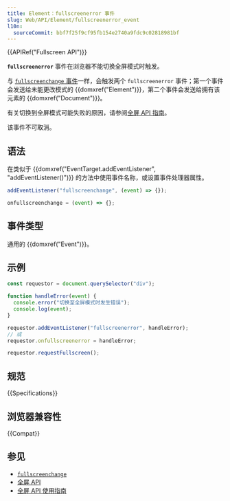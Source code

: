 ```yaml
---
title: Element：fullscreenerror 事件
slug: Web/API/Element/fullscreenerror_event
l10n:
  sourceCommit: bbf7f25f9cf95fb154e2740a9fdc9c02818981bf
---
```


{{APIRef("Fullscreen API")}}

**`fullscreenerror`** 事件在浏览器不能切换全屏模式时触发。

与 [`fullscreenchange` 事件](/zh-CN/docs/Web/API/Element/fullscreenchange_event)一样，会触发两个 `fullscreenerror` 事件；第一个事件会发送给未能更改模式的 {{domxref("Element")}}，第二个事件会发送给拥有该元素的 {{domxref("Document")}}。

有关切换到全屏模式可能失败的原因，请参阅[全屏 API 指南](/zh-CN/docs/Web/API/Fullscreen_API/Guide)。

该事件不可取消。

## 语法

在类似于 {{domxref("EventTarget.addEventListener", "addEventListener()")}} 的方法中使用事件名称，或设置事件处理器属性。

```js
addEventListener("fullscreenchange", (event) => {});

onfullscreenchange = (event) => {};
```

## 事件类型

通用的 {{domxref("Event")}}。

## 示例

```js
const requestor = document.querySelector("div");

function handleError(event) {
  console.error("切换至全屏模式时发生错误");
  console.log(event);
}

requestor.addEventListener("fullscreenerror", handleError);
// 或
requestor.onfullscreenerror = handleError;

requestor.requestFullscreen();
```

## 规范

{{Specifications}}

## 浏览器兼容性

{{Compat}}

## 参见

- [`fullscreenchange`](/zh-CN/docs/Web/API/Element/fullscreenchange_event)
- [全屏 API](/zh-CN/docs/Web/API/Fullscreen_API)
- [全屏 API 使用指南](/zh-CN/docs/Web/API/Fullscreen_API/Guide)
